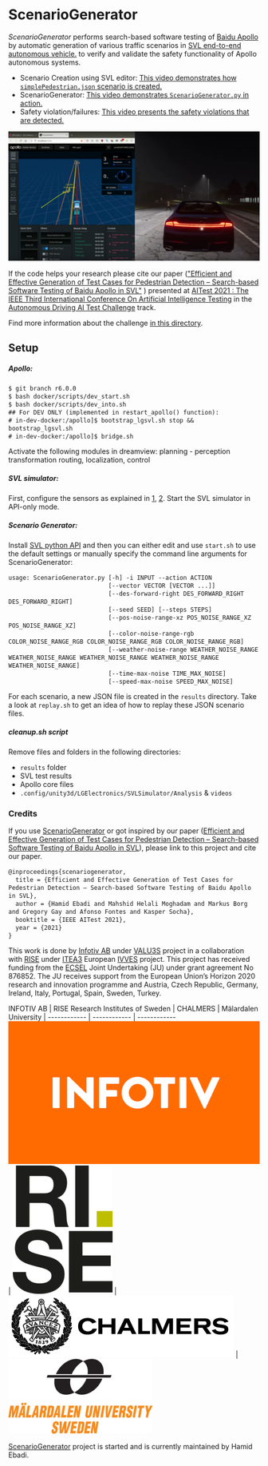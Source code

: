 # ScenarioGenerator
*ScenarioGenerator* performs search-based software testing of [Baidu Apollo](https://apollo.auto) by automatic generation of various traffic scenarios in [SVL end-to-end autonomous vehicle.](https://www.svlsimulator.com) to verify and validate the safety functionality of Apollo autonomous systems.


- Scenario Creation using SVL editor: [This video demonstrates how `simplePedestrian.json` scenario is created.](https://www.youtube.com/watch?v=4L48mTJo2eo&list=PLDs7zRhHsnSQzPShKLLaiLJvybV2HVtAS)
- ScenarioGenerator: [This video demonstrates `ScenarioGenerator.py` in action.](https://www.youtube.com/watch?v=GOtpSJodlmo&list=PLDs7zRhHsnSQzPShKLLaiLJvybV2HVtAS)
- Safety violation/failures: [This video presents the safety violations that are detected.](https://www.youtube.com/watch?v=6PokmSRsj3Y&list=PLDs7zRhHsnSQzPShKLLaiLJvybV2HVtAS)


[![ScenarioGenerator](resources/apollo-svl.png)](https://www.youtube.com/watch?v=GOtpSJodlmo&list=PLDs7zRhHsnSQzPShKLLaiLJvybV2HVtAS)


If the code helps your research please cite our paper (["Efficient and Effective Generation of Test Cases for Pedestrian Detection – Search-based Software Testing of Baidu Apollo in SVL"](resourcdes/IEEE_AV_Test_Challenge.pdf) ) presented at [AITest 2021 : The IEEE Third International Conference On Artificial Intelligence Testing](http://www.ieeeaitests.com/) in the [Autonomous Driving AI Test Challenge](http://av-test-challenge.org) track.

Find more information about the challenge [in this directory](resources/AITest2021).




## Setup
##### Apollo: 

```
$ git branch r6.0.0
$ bash docker/scripts/dev_start.sh
$ bash docker/scripts/dev_into.sh
## For DEV ONLY (implemented in restart_apollo() function):
# in-dev-docker:/apollo]$ bootstrap_lgsvl.sh stop && bootstrap_lgsvl.sh 
# in-dev-docker:/apollo]$ bridge.sh
```
Activate the following modules in dreamview: planning - perception transformation routing, localization, control

##### SVL simulator:
First, configure the sensors as explained in [1](https://www.svlsimulator.com/docs/getting-started/getting-started/), [2](https://www.svlsimulator.com/docs/tutorials/modular-testing/). Start the SVL simulator in API-only mode. 


##### Scenario Generator:

Install [SVL python API](https://github.com/lgsvl/PythonAPI) and then you can either edit and use `start.sh` to use the default settings or manually specify the command line arguments for ScenarioGenerator:

```
usage: ScenarioGenerator.py [-h] -i INPUT --action ACTION
                            [--vector VECTOR [VECTOR ...]]
                            [--des-forward-right DES_FORWARD_RIGHT DES_FORWARD_RIGHT]
                            [--seed SEED] [--steps STEPS]
                            [--pos-noise-range-xz POS_NOISE_RANGE_XZ POS_NOISE_RANGE_XZ]
                            [--color-noise-range-rgb COLOR_NOISE_RANGE_RGB COLOR_NOISE_RANGE_RGB COLOR_NOISE_RANGE_RGB]
                            [--weather-noise-range WEATHER_NOISE_RANGE WEATHER_NOISE_RANGE WEATHER_NOISE_RANGE WEATHER_NOISE_RANGE WEATHER_NOISE_RANGE]
                            [--time-max-noise TIME_MAX_NOISE]
                            [--speed-max-noise SPEED_MAX_NOISE]
```

For each scenario, a new JSON file is created in the `results` directory. Take a look at `replay.sh` to get an idea of how to replay these JSON scenario files.


##### cleanup.sh script

Remove files and folders in the following directories:

- `results` folder
- SVL test results
- Apollo core files
- `.config/unity3d/LGElectronics/SVLSimulator/Analysis`  & `videos`

### Credits

If you use [ScenarioGenerator](https://github.com/ebadi/ScenarioGenerator) or got inspired by our paper ([Efficient and Effective Generation of Test Cases for Pedestrian Detection – Search-based Software Testing of Baidu Apollo in SVL](resources/IEEE_AV_Test_Challenge.pdf)), please link to this project and cite our paper.

```
@inproceedings{scenariogenerator,
  title = {Efficient and Effective Generation of Test Cases for Pedestrian Detection – Search-based Software Testing of Baidu Apollo in SVL},
  author = {Hamid Ebadi and Mahshid Helali Moghadam and Markus Borg and Gregory Gay and Afonso Fontes and Kasper Socha},
  booktitle = {IEEE AITest 2021},
  year = {2021}
}
```

This work is done by [Infotiv AB](https://www.infotiv.se) under [VALU3S](https://valu3s.eu) project in a collaboration with [RISE](https://www.ri.se) under [ITEA3](https://itea4.org) European [IVVES](https://itea4.org/project/ivves.html) project. This project has received funding from the [ECSEL](https://www.ecsel.eu) Joint Undertaking (JU) under grant agreement No 876852. The JU receives support from the European Union’s Horizon 2020 research and innovation programme and Austria, Czech Republic, Germany, Ireland, Italy, Portugal, Spain, Sweden, Turkey.

INFOTIV AB | RISE Research Institutes of Sweden | CHALMERS | Mälardalen University |
------------ |  ------------  | ------------ 
![](resources/logos/INFOTIV-logo.png)  | ![](resources/logos/RISE-logo.png)  | ![](resources/logos/CHALMERS-logo.png) | ![](resources/logos/Malardalen-logo.png) 

[ScenarioGenerator](https://github.com/ebadi/ScenarioGenerator) project is started and is currently maintained by Hamid Ebadi.
